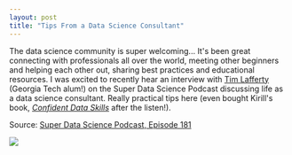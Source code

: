 ```yaml
---
layout: post
title: "Tips From a Data Science Consultant"
---
```


The data science community is super welcoming... It's been great connecting with professionals all over the world, meeting other beginners and helping each other out, sharing best practices and educational resources. I was excited to recently hear an interview with [Tim Lafferty](https://www.linkedin.com/in/tim-lafferty/) (Georgia Tech alum!) on the Super Data Science Podcast discussing life as a data science consultant. Really practical tips here (even bought Kirill's book, [_Confident Data Skills_](https://confidentdataskills.com/) after the listen!).

Source: [Super Data Science Podcast, Episode 181](https://www.superdatascience.com/10-tips-data-science-consultant/)

![](https://www.superdatascience.com/wp-content/uploads/2018/08/10-Tips-Data-Science-Consultant.png)
